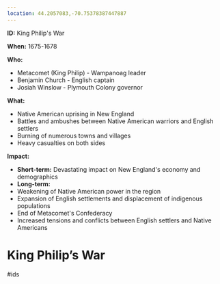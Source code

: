 ```yaml
---
location: 44.2057083,-70.75378387447887
---
```

**ID:** King Philip's War

**When:** 1675-1678

**Who:**
* Metacomet (King Philip) - Wampanoag leader
* Benjamin Church - English captain
* Josiah Winslow - Plymouth Colony governor

**What:**
* Native American uprising in New England
* Battles and ambushes between Native American warriors and English settlers
* Burning of numerous towns and villages
* Heavy casualties on both sides

**Impact:**
* **Short-term:** Devastating impact on New England's economy and demographics
* **Long-term:**
 * Weakening of Native American power in the region
 * Expansion of English settlements and displacement of indigenous populations
 * End of Metacomet's Confederacy
 * Increased tensions and conflicts between English settlers and Native Americans
# King Philip’s War 
#ids